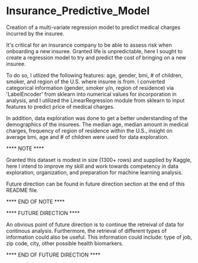 # Insurance_Predictive_Model
Creation of a multi-variate regression model to predict medical charges incurred by the insuree.

It's critical for an insurance company to be able to assess risk when onboarding a new insuree. Granted life is unpredictable, here I sought to create a regression model to try and predict the cost of bringing on a new insuree.

To do so, I utlized the following features: age, gender, bmi, # of children, smoker, and region of the U.S. where insuree is from. I converted categorical information (gender, smoker y/n, region of residence) via 'LabelEncoder' from sklearn into numerical values for incorporation in analysis, and I utilized the LinearRegression module from sklearn to input features to predict price of medical charges. 

In addition, data exploration was done to get a better understanding of the demographics of the insurees. The median age, median amount in medical charges, frequency of region of residence within the U.S., insight on average bmi, age and # of children were used for data exploration. 

**** NOTE **** 

Granted this dataset is modest in size (1300+ rows) and supplied by Kaggle, here I intend to improve my skill and work towards competency in data exploration, organization, and preparation for machine learning analysis.

Future direction can be found in future direction section at the end of this README file.

**** END OF NOTE ****



**** FUTURE DIRECTION ****

An obvious point of future direction is to continue the retreival of data for continous analysis. Furthermore, the retrieval of different types of information could also be useful. This information could include: type of job, zip code, city, other possible health biomarkers.

**** END OF FUTURE DIRECTION ****
